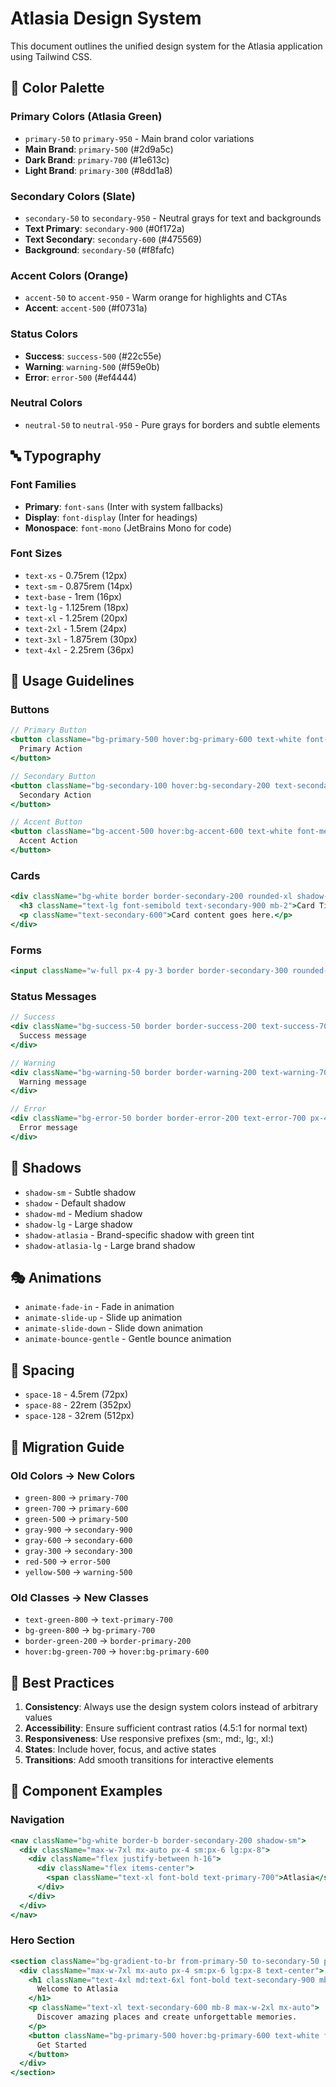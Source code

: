 # Atlasia Design System

This document outlines the unified design system for the Atlasia application using Tailwind CSS.

## 🎨 Color Palette

### Primary Colors (Atlasia Green)
- `primary-50` to `primary-950` - Main brand color variations
- **Main Brand**: `primary-500` (#2d9a5c)
- **Dark Brand**: `primary-700` (#1e613c)
- **Light Brand**: `primary-300` (#8dd1a8)

### Secondary Colors (Slate)
- `secondary-50` to `secondary-950` - Neutral grays for text and backgrounds
- **Text Primary**: `secondary-900` (#0f172a)
- **Text Secondary**: `secondary-600` (#475569)
- **Background**: `secondary-50` (#f8fafc)

### Accent Colors (Orange)
- `accent-50` to `accent-950` - Warm orange for highlights and CTAs
- **Accent**: `accent-500` (#f0731a)

### Status Colors
- **Success**: `success-500` (#22c55e)
- **Warning**: `warning-500` (#f59e0b)
- **Error**: `error-500` (#ef4444)

### Neutral Colors
- `neutral-50` to `neutral-950` - Pure grays for borders and subtle elements

## 🔤 Typography

### Font Families
- **Primary**: `font-sans` (Inter with system fallbacks)
- **Display**: `font-display` (Inter for headings)
- **Monospace**: `font-mono` (JetBrains Mono for code)

### Font Sizes
- `text-xs` - 0.75rem (12px)
- `text-sm` - 0.875rem (14px)
- `text-base` - 1rem (16px)
- `text-lg` - 1.125rem (18px)
- `text-xl` - 1.25rem (20px)
- `text-2xl` - 1.5rem (24px)
- `text-3xl` - 1.875rem (30px)
- `text-4xl` - 2.25rem (36px)

## 🎯 Usage Guidelines

### Buttons
```jsx
// Primary Button
<button className="bg-primary-500 hover:bg-primary-600 text-white font-medium px-6 py-3 rounded-lg transition-colors">
  Primary Action
</button>

// Secondary Button
<button className="bg-secondary-100 hover:bg-secondary-200 text-secondary-900 font-medium px-6 py-3 rounded-lg transition-colors">
  Secondary Action
</button>

// Accent Button
<button className="bg-accent-500 hover:bg-accent-600 text-white font-medium px-6 py-3 rounded-lg transition-colors">
  Accent Action
</button>
```

### Cards
```jsx
<div className="bg-white border border-secondary-200 rounded-xl shadow-sm p-6">
  <h3 className="text-lg font-semibold text-secondary-900 mb-2">Card Title</h3>
  <p className="text-secondary-600">Card content goes here.</p>
</div>
```

### Forms
```jsx
<input className="w-full px-4 py-3 border border-secondary-300 rounded-lg text-secondary-900 placeholder-secondary-500 focus:outline-none focus:ring-2 focus:ring-primary-500 focus:border-transparent" />
```

### Status Messages
```jsx
// Success
<div className="bg-success-50 border border-success-200 text-success-700 px-4 py-3 rounded-lg">
  Success message
</div>

// Warning
<div className="bg-warning-50 border border-warning-200 text-warning-700 px-4 py-3 rounded-lg">
  Warning message
</div>

// Error
<div className="bg-error-50 border border-error-200 text-error-700 px-4 py-3 rounded-lg">
  Error message
</div>
```

## 🎨 Shadows

- `shadow-sm` - Subtle shadow
- `shadow` - Default shadow
- `shadow-md` - Medium shadow
- `shadow-lg` - Large shadow
- `shadow-atlasia` - Brand-specific shadow with green tint
- `shadow-atlasia-lg` - Large brand shadow

## 🎭 Animations

- `animate-fade-in` - Fade in animation
- `animate-slide-up` - Slide up animation
- `animate-slide-down` - Slide down animation
- `animate-bounce-gentle` - Gentle bounce animation

## 📐 Spacing

- `space-18` - 4.5rem (72px)
- `space-88` - 22rem (352px)
- `space-128` - 32rem (512px)

## 🔄 Migration Guide

### Old Colors → New Colors
- `green-800` → `primary-700`
- `green-700` → `primary-600`
- `green-500` → `primary-500`
- `gray-900` → `secondary-900`
- `gray-600` → `secondary-600`
- `gray-300` → `secondary-300`
- `red-500` → `error-500`
- `yellow-500` → `warning-500`

### Old Classes → New Classes
- `text-green-800` → `text-primary-700`
- `bg-green-800` → `bg-primary-700`
- `border-green-200` → `border-primary-200`
- `hover:bg-green-700` → `hover:bg-primary-600`

## 🎯 Best Practices

1. **Consistency**: Always use the design system colors instead of arbitrary values
2. **Accessibility**: Ensure sufficient contrast ratios (4.5:1 for normal text)
3. **Responsiveness**: Use responsive prefixes (sm:, md:, lg:, xl:)
4. **States**: Include hover, focus, and active states
5. **Transitions**: Add smooth transitions for interactive elements

## 📱 Component Examples

### Navigation
```jsx
<nav className="bg-white border-b border-secondary-200 shadow-sm">
  <div className="max-w-7xl mx-auto px-4 sm:px-6 lg:px-8">
    <div className="flex justify-between h-16">
      <div className="flex items-center">
        <span className="text-xl font-bold text-primary-700">Atlasia</span>
      </div>
    </div>
  </div>
</nav>
```

### Hero Section
```jsx
<section className="bg-gradient-to-br from-primary-50 to-secondary-50 py-20">
  <div className="max-w-7xl mx-auto px-4 sm:px-6 lg:px-8 text-center">
    <h1 className="text-4xl md:text-6xl font-bold text-secondary-900 mb-6">
      Welcome to Atlasia
    </h1>
    <p className="text-xl text-secondary-600 mb-8 max-w-2xl mx-auto">
      Discover amazing places and create unforgettable memories.
    </p>
    <button className="bg-primary-500 hover:bg-primary-600 text-white font-semibold px-8 py-4 rounded-lg text-lg transition-colors shadow-atlasia">
      Get Started
    </button>
  </div>
</section>
```
